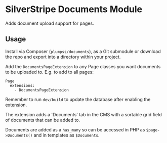 # SilverStripe Documents Module

Adds document upload support for pages.

## Usage

Install via Composer (`plumpss/documents`), as a Git submodule or download the repo and export into a directory within your project.

Add the `DocumentsPageExtension` to any Page classes you want documents to be uploaded to. E.g. to add to all pages:

```
Page
  extensions:
    - DocumentsPageExtension
```

Remember to run `dev/build` to update the database after enabling the extension.

The extension adds a 'Documents' tab in the CMS with a sortable grid field of documents that can be added to.

Documents are added as a `has_many` so can be accessed in PHP as `$page->Documents()` and in templates as `$Documents`.

